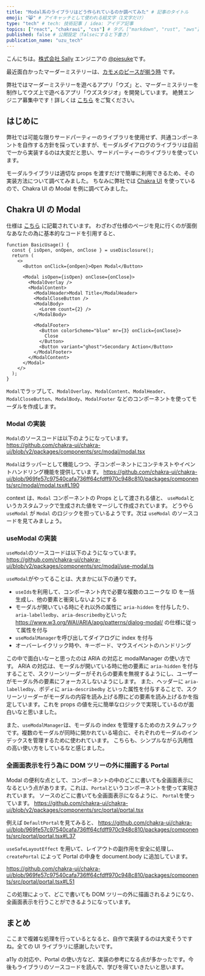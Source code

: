 ```yaml
---
title: "Modal系のライブラリはどう作られているのか調べてみた" # 記事のタイトル
emoji: "😸" # アイキャッチとして使われる絵文字（1文字だけ）
type: "tech" # tech: 技術記事 / idea: アイデア記事
topics: ["react", "chakraui", "css"] # タグ。["markdown", "rust", "aws"]のように指定する
published: false # 公開設定（falseにすると下書き）
publication_name: "uzu_tech"
---
```


こんにちは。[株式会社 Sally](https://sally-inc.jp/) エンジニアの [@piesuke](https://x.com/piesuke27)です。

最近面白かったマーダーミステリーは、[カモメのピースが揃う時](https://mdms.jp/scenarios/2909) です。

弊社ではマーダーミステリーを遊べるアプリ「ウズ」と、マーダーミステリーを制作してウズ上で遊べるアプリ「ウズスタジオ」を開発しています。
絶賛エンジニア募集中です！詳しくは [こちら](https://sally-inc.super.site/) をご覧ください。

## はじめに

弊社では可能な限りサードパーティーのライブラリを使用せず、共通コンポーネントを自作する方針を採っていますが、モーダルダイアログのライブラリは自前で一から実装するのは大変だと思い、サードパーティーのライブラリを使っています。

モーダルライブラリは適切な props を渡すだけで簡単に利用できるため、その実装方法について調べてみました。
ちなみに弊社では [Chakra UI](https://chakra-ui.com/) を使っているので、Chakra UI の Modal を例に調べてみました。

## Chakra UI の Modal

仕様は [こちら](https://v2.chakra-ui.com/docs/components/modal) に記載されています。
わざわざ仕様のページを見に行くのが面倒なあなたの為に基本的なコードを引用すると、

```tsx
function BasicUsage() {
  const { isOpen, onOpen, onClose } = useDisclosure();
  return (
    <>
      <Button onClick={onOpen}>Open Modal</Button>

      <Modal isOpen={isOpen} onClose={onClose}>
        <ModalOverlay />
        <ModalContent>
          <ModalHeader>Modal Title</ModalHeader>
          <ModalCloseButton />
          <ModalBody>
            <Lorem count={2} />
          </ModalBody>

          <ModalFooter>
            <Button colorScheme="blue" mr={3} onClick={onClose}>
              Close
            </Button>
            <Button variant="ghost">Secondary Action</Button>
          </ModalFooter>
        </ModalContent>
      </Modal>
    </>
  );
}
```

`Modal`でラップして、`ModalOverlay`、`ModalContent`、`ModalHeader`、`ModalCloseButton`、`ModalBody`、`ModalFooter` などのコンポーネントを使ってモーダルを作成します。

### Modal の実装

`Modal`のソースコードは以下のようになっています。
https://github.com/chakra-ui/chakra-ui/blob/v2/packages/components/src/modal/modal.tsx

`Modal`はラッパーとして機能しつつ、子コンポーネントにコンテキストやイベントハンドリング機能を提供しています。
https://github.com/chakra-ui/chakra-ui/blob/969fe57c97540cafa736ff64cfdff970c948c810/packages/components/src/modal/modal.tsx#L190

context は、`Modal` コンポーネントの Props として渡される値と、 `useModal`というカスタムフックで生成された値をマージして作成されています。
どうやら `useModal` が `Modal` のロジックを担っているようです。次は `useModal` のソースコードを見てみましょう。

### useModal の実装

`useModal`のソースコードは以下のようになっています。
https://github.com/chakra-ui/chakra-ui/blob/v2/packages/components/src/modal/use-modal.ts

`useModal`がやってることは、大まかに以下の通りです。

- `useIds`を利用して、コンポーネント内で必要な複数のユニークな ID を一括生成し、他の要素と衝突しないようにする
- モーダルが開いている時にそれ以外の属性に `aria-hidden` を付与したり、`aria-labelledby`、`aria-describedby`といった https://www.w3.org/WAI/ARIA/apg/patterns/dialog-modal/ の仕様に従って属性を付与
- `useModalManager`を呼び出してダイアログに index を付与
- オーバーレイクリック時や、キーボード、マウスイベントのハンドリング

この中で面白いなーと思ったのは ARIA の対応と modalManager の使い方です。
ARIA の対応は、モーダルが開いている時に他の要素に `aria-hidden` を付与することで、スクリーンリーダーがそれらの要素を無視するようにし、ユーザーがモーダル外の要素にフォーカスしないようにします。
また、ヘッダーに `aria-labelledby`、ボディに `aria-describedby` といった属性を付与することで、スクリーンリーダーがモーダルの内容を読み上げる際にどの要素を読み上げるかを指定しています。これを props の値を元に簡単なロジックで実現しているのが面白いなと思いました。

また、`useModalManager`は、モーダルの index を管理するためのカスタムフックです。複数のモーダルが同時に開かれている場合に、それぞれのモーダルのインデックスを管理するために使われています。
こちらも、シンプルながら汎用性の高い使い方をしているなと感じました。

### 全画面表示を行う為に DOM ツリーの外に描画する Portal

Modal の便利な点として、コンポーネントの中のどこに書いても全画面表示になるという点があります。これは、`Portal`というコンポーネントを使って実現されています。
ソースのどこに書いても全画面表示になるように、 `Portal`を使っています。
https://github.com/chakra-ui/chakra-ui/blob/v2/packages/components/src/portal/portal.tsx

例えば `DefaultPortal`を見てみると、
https://github.com/chakra-ui/chakra-ui/blob/969fe57c97540cafa736ff64cfdff970c948c810/packages/components/src/portal/portal.tsx#L37

`useSafeLayoutEffect` を用いて、レイアウトの副作用を安全に処理し、`createPortal` によって Portal の中身を document.body に追加しています。

https://github.com/chakra-ui/chakra-ui/blob/969fe57c97540cafa736ff64cfdff970c948c810/packages/components/src/portal/portal.tsx#L51

この処理によって、どこで書いても DOM ツリーの外に描画されるようになり、全画面表示を行うことができるようになっています。

## まとめ

ここまで複雑な処理を行っているとなると、自作で実装するのは大変そうですね。全ての UI ライブラリに感謝したいです。

a11y の対応や、Portal の使い方など、実装の参考になる点が多かったです。今後もライブラリのソースコードを読んで、学びを得ていきたいと思います。
